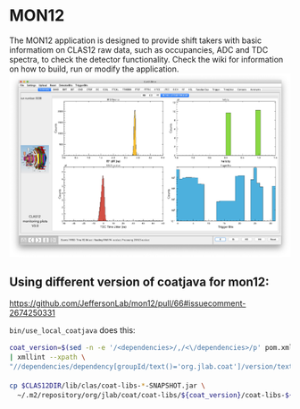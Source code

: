 # MON12

The MON12 application is designed to provide shift takers with basic 
informatiom on CLAS12 raw data, such as occupancies, ADC and TDC spectra, to 
check the detector functionality. Check the wiki for information on how to 
build, run or modify the application.
![](https://github.com/JeffersonLab/clas12mon/blob/master/images/Screen%20Shot%202021-06-09%20at%2019.18.04.png)

## Using different version of coatjava for mon12:

https://github.com/JeffersonLab/mon12/pull/66#issuecomment-2674250331

`bin/use_local_coatjava` does this:
```bash
coat_version=$(sed -n -e '/<dependencies>/,/<\/dependencies>/p' pom.xml | tr -d '\n\t ' \
| xmllint --xpath \
"//dependencies/dependency[groupId/text()='org.jlab.coat']/version/text()" - )

cp $CLAS12DIR/lib/clas/coat-libs-*-SNAPSHOT.jar \
  ~/.m2/repository/org/jlab/coat/coat-libs/${coat_version}/coat-libs-${coat_version}.jar
```

